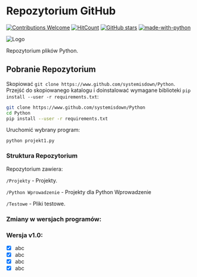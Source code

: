 # Repozytorium GitHub

[![Contributions Welcome](https://img.shields.io/badge/contributions-welcome-brightgreen.svg?style=round)](https://github.com/ytisf/theZoo/issues)
[![HitCount](http://hits.dwyl.com/ytisf/theZoo.svg)](http://hits.dwyl.com/ytisf/theZoo)
[![GitHub stars](https://img.shields.io/github/stars/ytisf/theZoo.svg?style=social&label=Star&maxAge=2592000)](https://GitHub.com/ytisf/theZoo/stargazers/)
[![made-with-python](https://img.shields.io/badge/Made%20with-Python-1f425f.svg)](https://www.python.org/)

![Logo](https://github.com/systemisdown/Python/blob/main/MalDB-Logo-Thumb.png)

Repozytorium plików Python.


## Pobranie Repozytorium

Skopiować `git clone https://www.github.com/systemisdown/Python`. Przejść do skopiowanego katalogu i doinstalować wymagane biblioteki `pip install --user -r requirements.txt`:

```bash
git clone https://www.github.com/systemisdown/Python
cd Python
pip install --user -r requirements.txt
```

Uruchomić wybrany program:

`python projekt1.py`


### Struktura Repozytorium
Repozytorium zawiera:

`/Projekty` - Projekty.

`/Python Wprowadzenie` - Projekty dla Python Wprowadzenie

`/Testowe` -  Pliki testowe.  


### Zmiany w wersjach programów:
### Wersja v1.0:
- [x] abc
- [x] abc
- [x] abc
- [x] abc
